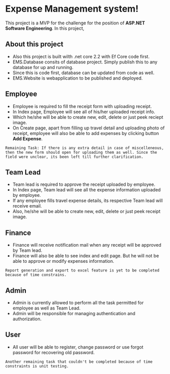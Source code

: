 # Expense Management system!

This project is a MVP for the challenge for the position of  **ASP.NET Software Engineering**. 
In this project, 

## About this project

- Also this project is built wilth .net core 2.2 with Ef Core code first. 
- EMS.Database consits of database project. Simply publish this to any database for up and running.
- Since this is code first, database can be updated from code as well.
- EMS.Website is webapplication to be published and deployed.

## Employee

- Employee is required to fill the receipt form with uploading receipt. 
- In Index page, Employee will see all of his/her uploaded receipt info. 
- Which he/she will be able to create new, edit, delete or just peek reciept image.
- On Create page, apart from filling up travel detail and uploading photo of receipt, employee will also be able to add expenses by clicking button **Add Expense**. 
```
Remaining Task: If there is any extra detail in case of miscelleneous, then the new form should open for uploading them as well. Since the field were unclear, its been left till further clarification.
```

## Team Lead

- Team lead is required to approve the  receipt uploaded by employee. 
- In Index page, Team lead will see all the expense information uploaded by employee.
- If any employee fills travel expense details, its respective Team lead will receive email. 
- Also, he/she will be able to create new, edit, delete or just peek receipt image.

## Finance

- Finance will receive notification mail when any receipt will be approved by Team lead.
- Finance will also be able to see index and edit page. But he will not be able to approve or modify expenses information.

```
Report generation and export to excel feature is yet to be completed because of time constrains.
``` 

## Admin

- Admin is currently allowed to perform all the task permitted for employee as well as Team Lead.
- Admin will be responsible for managing authentication and authorization.  

## User

- All user will be able to register, change password or use forgot password for recovering old password.

```
Another remaining task that couldn't be completed because of time constraints is unit testing. 
```  
